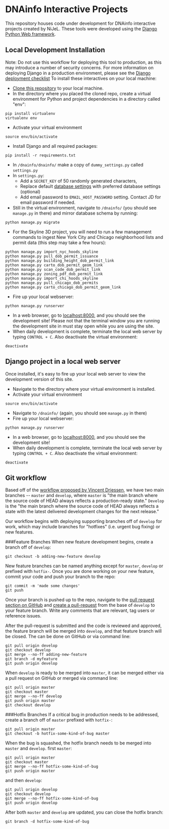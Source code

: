 # DNAinfo Interactive Projects
This repository houses code under development for DNAinfo interactive projects created by NiJeL. These tools were developed using the [Django Python Web framework](https://www.djangoproject.com/).

## Local Development Installation
Note: Do not use this workflow for deploying this tool to production, as this may introduce a number of security concerns. For more information on deploying Django in a production environment, please see the [Django deployment checklist](https://docs.djangoproject.com/en/1.8/howto/deployment/checklist/)
To install these interactives on your local machine:
* [Clone this repository](https://git-scm.com/book/en/v2/Git-Basics-Getting-a-Git-Repository#Cloning-an-Existing-Repository) to your local machine.
* In the directory where you placed the cloned repo, create a virtual environment for Python and project dependencies in a directory called "env":
```shell
pip install virtualenv 
virtualenv env
```
* Activate your virtual environment
```shell
source env/bin/activate
```
* Install Django and all required packages:
```shell
pip install -r requirements.txt
```
* In ```/dnainfo/dnainfo/``` make a copy of ```dummy_settings.py``` called ```settings.py```
* In ```settings.py```:
  * Add a ```SECRET_KEY``` of 50 randomly generated characters,
  * Replace default [database settings](https://docs.djangoproject.com/en/1.9/ref/settings/#databases) with preferred database settings (optional) 
  * Add email password to ```EMAIL_HOST_PASSWORD``` setting. Contact JD for email password if needed.
* Still in the virtual environment, navigate to ```/dnainfo/``` (you should see ```manage.py``` in there) and mirror database schema by running:
```shell
python manage.py migrate
```
* For the Skyline 3D project, you will need to run a few management commands to ingest New York City and Chicago neighborhood lists and permit data (this step may take a few hours):
```shell
python manage.py import_nyc_hoods_skyline
python manage.py pull_dob_permit_issuance
python manage.py building_height_dob_permit_link
python manage.py carto_dob_permit_geom_link
python manage.py scan_code_dob_permit_link
python manage.py zoning_pdf_dob_permit_link
python manage.py import_chi_hoods_skyline
python manage.py pull_chicago_dob_permits
python manage.py carto_chicago_dob_permit_geom_link

```
* Fire up your local webserver:
```shell
python manage.py runserver
```
* In a web browser, go to [localhost:8000](http://localhost:8000/), and you should see the development site! Please not that the terminal window you are running the development site in must stay open while you are using the site.
* When daily development is complete, terminate the local web server by typing ```CONTROL + C```. Also deactivate the virtual environment:
```shell
deactivate
```

## Django project in a local web server
Once installed, it's easy to fire up your local web server to view the development version of this site.
* Navigate to the directory where your virtual environment is installed.
* Activate your virtual environment
```shell
source env/bin/activate
```
* Navigate to ```/dnainfo/``` (again, you should see ```manage.py``` in there) 
* Fire up your local webserver:
```shell
python manage.py runserver
```
* In a web browser, go to [localhost:8000](http://localhost:8000/), and you should see the development site! 
* When daily development is complete, terminate the local web server by typing ```CONTROL + C```. Also deactivate the virtual environment:
```shell
deactivate
```

## Git workflow
Based off of the [workflow proposed by Vincent Driessen](http://nvie.com/posts/a-successful-git-branching-model/), we have two main branches -- `master` and `develop`, where `master` is "the main branch where the source code of HEAD always reflects a production-ready state." `Develop` is the "the main branch where the source code of HEAD always reflects a state with the latest delivered development changes for the next release."

Our workflow begins with deploying supporting branches off of `develop` for work, which may include branches for "hotfixes" (i.e. urgent bug fixing) or new features. 

###Feature Branches
When new feature development begins, create a branch off of `develop`:

    git checkout -b adding-new-feature develop

New feature branches can be named anything except for `master`, `develop` or prefixed with `hotfix-`. Once you are done working on your new feature, commit your code and push your branch to the repo:

    git commit -m 'made some changes'
    git push

Once your branch is pushed up to the repo, navigate to the [pull request section on GitHub](https://github.com/NiJeLorg/DNAinfo-CrimeMaps/compare?expand=1) and [create a pull-request](https://help.github.com/articles/creating-a-pull-request/) from the base of `develop` to your feature branch. Write any comments that are relevant, tag users or reference issues.  

After the pull-request is submitted and the code is reviewed and approved, the feature branch will be merged into `develop`, and that feature branch will be closed. The can be done on GitHub or via command line:

    git pull origin develop
    git checkout develop
    git merge --no-ff adding-new-feature
    git branch -d myfeature
    git push origin develop

When `develop` is ready to be merged into `master`, it can be merged either via a pull request on GitHub or merged via command line:

    git pull origin master
    git checkout master
    git merge --no-ff develop
    git push origin master
    git checkout develop

###Hotfix Branches
If a critical bug in production needs to be addressed, create a branch off of `master` prefixed with `hotfix-`:
  
    git pull origin master
    git checkout -b hotfix-some-kind-of-bug master

When the bug is squashed, the hotfix branch needs to be merged into `master` and `develop`. first `master`:

    git pull origin master
    git checkout master
    git merge --no-ff hotfix-some-kind-of-bug
    git push origin master

and then `develop`:
    
    git pull origin develop
    git checkout develop
    git merge --no-ff hotfix-some-kind-of-bug
    git push origin develop

After both `master` and `develop` are updated, you can close the hotfix branch:

    git branch -d hotfix-some-kind-of-bug




